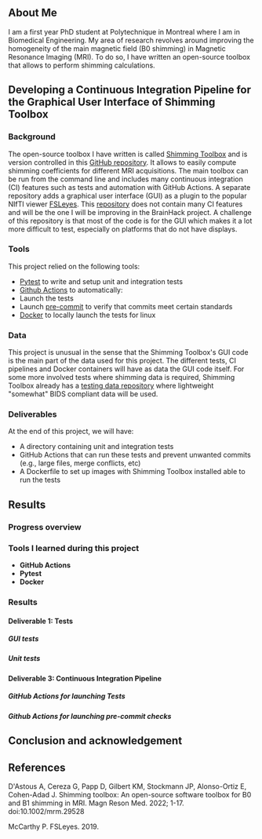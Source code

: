 ## About Me

I am a first year PhD student at Polytechnique in Montreal where I am in Biomedical Engineering.
My area of research revolves around improving the homogeneity of the main magnetic field (B0 shimming) in Magnetic Resonance Imaging (MRI).
To do so, I have written an open-source toolbox that allows to perform shimming calculations.

## Developing a Continuous Integration Pipeline for the Graphical User Interface of Shimming Toolbox

### Background

The open-source toolbox I have written is called [Shimming Toolbox](https://shimming-toolbox.org/en/latest/) and is version controlled in this [GitHub repository](https://github.com/shimming-toolbox/shimming-toolbox). It allows to easily compute shimming coefficients for different MRI acquisitions.
The main toolbox can be run from the command line and includes many continuous integration (CI) features such as tests and automation with GitHub Actions. A separate repository adds a graphical user interface (GUI) as a plugin to the popular NIfTI viewer [FSLeyes](https://fsl.fmrib.ox.ac.uk/fsl/fslwiki/FSLeyes). This [repository](https://github.com/shimming-toolbox/fsleyes-plugin-shimming-toolbox) does not contain many CI features and will be the one I will be improving in the BrainHack project. A challenge of this repository is that most of the code is for the GUI which makes it a lot more difficult to test, especially on platforms that do not have displays.

### Tools

This project relied on the following tools:
 * [Pytest](https://docs.pytest.org/en/7.3.x/contents.html) to write and setup unit and integration tests
 * [Github Actions](https://docs.github.com/en/actions) to automatically:
  * Launch the tests
  * Launch [pre-commit](https://pre-commit.com) to verify that commits meet certain standards
 * [Docker](https://www.docker.com) to locally launch the tests for linux

### Data

This project is unusual in the sense that the Shimming Toolbox's GUI code is the main part of the data used for this project. The different tests, CI pipelines and Docker containers will have as data the GUI code itself. For some more involved tests where shimming data is required, Shimming Toolbox already has a [testing data repository](https://github.com/shimming-toolbox/data-testing) where lightweight "somewhat" BIDS compliant data will be used.

### Deliverables

At the end of this project, we will have:
 - A directory containing unit and integration tests
 - GitHub Actions that can run these tests and prevent unwanted commits (e.g., large files, merge conflicts, etc)
 - A Dockerfile to set up images with Shimming Toolbox installed able to run the tests

## Results

### Progress overview

### Tools I learned during this project

 * **GitHub Actions**
 * **Pytest**
 * **Docker**

### Results

#### Deliverable 1: Tests

##### GUI tests

##### Unit tests

#### Deliverable 3: Continuous Integration Pipeline

##### GitHub Actions for launching Tests

##### Github Actions for launching pre-commit checks

## Conclusion and acknowledgement

## References

D'Astous A, Cereza G, Papp D, Gilbert KM, Stockmann JP, Alonso-Ortiz E, Cohen-Adad J. Shimming toolbox: An open-source software toolbox for B0 and B1 shimming in MRI. Magn Reson Med. 2022; 1-17. doi:10.1002/mrm.29528

McCarthy P. FSLeyes. 2019.
